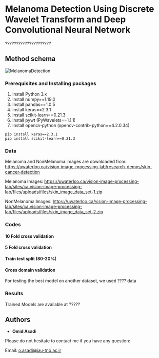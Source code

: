 # Melanoma Detection Using Discrete Wavelet Transform and Deep Convolutional Neural Network

?????????????????????

## Method schema

![MelanomaDetection](??)

### Prerequisites and Installing packages

1. Install Python 3.x
2. Install numpy==1.19.0
3. Install pandas==1.0.5
4. Install keras==2.3.1
5. Install scikit-learn==0.21.3
6. Install pywt (PyWavelets==1.1.1)
7. Install opencv-python (opencv-contrib-python==4.2.0.34)
```
pip install keras==2.3.1
pip install scikit-learn==0.21.3  
```

### Data

Melanoma and NonMelanoma images are downloaded from: https://uwaterloo.ca/vision-image-processing-lab/research-demos/skin-cancer-detection

Melanoma Images: https://uwaterloo.ca/vision-image-processing-lab/sites/ca.vision-image-processing-lab/files/uploads/files/skin_image_data_set-1.zip

NonMelanoma Images: https://uwaterloo.ca/vision-image-processing-lab/sites/ca.vision-image-processing-lab/files/uploads/files/skin_image_data_set-2.zip

### Codes
#### 10 Fold cross validation
#### 5 Fold cross validation
#### Train test split (80-20%)
#### Cross domain validation
For testing the best model on another dataset, we used ???? data
### Results
Trained Models are available at ?????

## Authors

* **Omid Asadi**

Please do not hesitate to contact me if you have any question:

Email: o.asadi@iau-tnb.ac.ir

